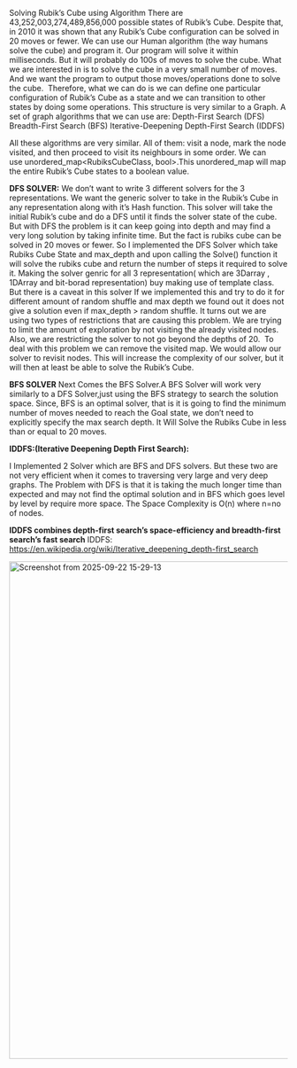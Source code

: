 Solving Rubik’s Cube using Algorithm 
There are 43,252,003,274,489,856,000 possible states of Rubik’s Cube. Despite that, in 2010 it was shown that any Rubik’s Cube configuration can be solved in 20 moves or fewer.
We can use our Human algorithm (the way humans solve the cube) and program it. Our program will solve it within milliseconds. But it will probably do 100s of moves to solve the cube. What we are interested in is to solve the cube in a very small number of moves. And we want the program to output those moves/operations done to solve the cube. 
Therefore, what we can do is we can define one particular configuration of Rubik’s Cube as a state and we can transition to other states by doing some operations. This structure is very similar to a Graph.
A set of graph algorithms that we can use are:
Depth-First Search (DFS)
Breadth-First Search (BFS)
Iterative-Deepening Depth-First Search (IDDFS)

All these algorithms are very similar. All of them: visit a node, mark the node visited, and then proceed to visit its neighbours in some order. We can use unordered_map<RubiksCubeClass, bool>.This unordered_map will map the entire Rubik’s Cube states to a boolean value.

****DFS SOLVER:****
We don’t want to write 3 different solvers for the 3 representations. We want the generic solver to take in the Rubik’s Cube in any representation along with it’s Hash function.
This solver will take the initial Rubik’s cube and do a DFS until it finds the solver state of the cube. But with DFS the problem is it can keep going into depth and may find a very long solution by taking infinite time. But the fact is rubiks cube can be solved in 20 moves or fewer.
So I implemented the DFS Solver which take Rubiks Cube State and max_depth and upon calling the Solve() function it will solve the rubiks cube and return the number of steps it required to solve it. Making the solver genric for all 3 representation( which are 3Darray , 1DArray and bit-borad representation) buy making use of template class.
But there is a caveat in this solver If we implemented this and try to do it for different amount of random shuffle and max depth we found out it does not give a solution even if max_depth > random shuffle.
It turns out we are using two types of restrictions that are causing this problem. We are trying to limit the amount of exploration by not visiting the already visited nodes. Also, we are restricting the solver to not go beyond the depths of 20. 
To deal with this problem we can remove the visited map. We would allow our solver to revisit nodes. This will increase the complexity of our solver, but it will then at least be able to solve the Rubik’s Cube. 

**BFS SOLVER**
Next Comes the BFS Solver.A BFS Solver will work very similarly to a DFS Solver,just using the BFS strategy to search the solution space. Since, BFS is an optimal solver, that is it is going to find the minimum number of moves needed to reach the Goal state, we don’t need to explicitly specify the max search depth. It Will Solve the Rubiks Cube in less than or equal to 20 moves.


**IDDFS:(Iterative Deepening Depth First Search):**

I Implemented 2 Solver which are BFS and DFS solvers. But these two are not very efficient when it comes to traversing very large and very deep graphs.
The Problem with DFS is that it is taking the much longer time than expected and may not find the optimal solution and in BFS which goes level by level by require more space. The Space Complexity is O(n) where n=no of nodes.

**IDDFS combines depth-first search’s space-efficiency and breadth-first search’s fast search**
IDDFS:
https://en.wikipedia.org/wiki/Iterative_deepening_depth-first_search

<img width="1197" height="898" alt="Screenshot from 2025-09-22 15-29-13" src="https://github.com/user-attachments/assets/95f490b1-87bb-4c59-b53a-c4f3223ed4fe" />


